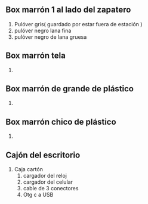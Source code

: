## Box marrón 1 al lado del zapatero
1. Pulóver gris( guardado por estar fuera de estación )
2. pulóver negro lana fina
3. pulóver negro de lana gruesa

## Box marrón tela
1. 

## Box marrón de grande de plástico
1.


## Box marrón chico de plástico 
1.


## Cajón del escritorio
1. Caja cartón
	1. cargador del reloj
	2. cargador del celular 
	3. cable de 3 conectores 
	4. Otg c a USB
